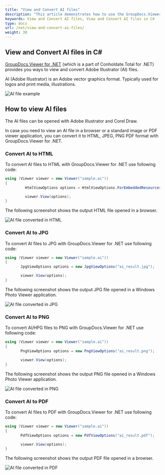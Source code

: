 ```yaml
---
title: "View and Convert AI files"
description: "This article demonstrates how to use the GroupDocs.Viewer .NET API (which is a part of Conholdate.Total for .NET) to view and convert AI files."
keywords: View and Convert AI files, View and Convert AI files in C#
type: docs
url: /net/view-and-convert-ai-files/
weight: 30
---
```



## View and Convert AI files in C#

[GroupDocs.Viewer for .NET](https://products.groupdocs.com/viewer/net) (which is a part of Conholdate.Total for .NET) provides you ways to view and convert Adobe Illustrator (AI) files.

AI (Adobe Illustrator) is an Adobe vector graphics format. Typically used for logos and print media, illustrations.

![AI file example](https://docs.groupdocs.com/viewer/net/images/how-to-convert-and-view-ai-files/ai-file-example.jpg)

## How to view AI files

The AI files can be opened with Adobe Illustrator and Corel Draw.

In case you need to view an AI file in a browser or a standard image or PDF viewer application, you can convert it to HTML, JPEG, PNG  PDF format with GroupDocs.Viewer for .NET.

### Convert AI to HTML

To convert AI files to HTML with GroupDocs.Viewer for .NET use following code:

```csharp
using (Viewer viewer = new Viewer("sample.ai"))
{
         HtmlViewOptions options = HtmlViewOptions.ForEmbeddedResources("ai_result.html");

         viewer.View(options); 
}
```

The following screenshot shows the output HTML file opened in a browser.

![AI file converted in HTML](https://docs.groupdocs.com/viewer/net/images/how-to-convert-and-view-ai-files/ai-file-in-html.jpg)

### Convert AI to JPG

To convert AI files to JPG with GroupDocs.Viewer for .NET use following code:

```csharp
using (Viewer viewer = new Viewer("sample.ai"))
{
       JpgViewOptions options = new JpgViewOptions("ai_result.jpg");

       viewer.View(options); 
}
```

The following screenshot shows the output JPG file opened in a Windows Photo Viewer application.

![AI file converted in JPG](https://docs.groupdocs.com/viewer/net/images/how-to-convert-and-view-ai-files/ai-file-in-jpg.jpg)

### Convert AI to PNG

To convert AI/HPG files to PNG with GroupDocs.Viewer for .NET use following code:

```csharp
using (Viewer viewer = new Viewer("sample.ai"))
{
       PngViewOptions options = new PngViewOptions("ai_result.png");

       viewer.View(options);
}
```

The following screenshot shows the output PNG file opened in a Windows Photo Viewer application.

![AI file converted in PNG](https://docs.groupdocs.com/viewer/net/images/how-to-convert-and-view-ai-files/ai-file-in-png.jpg)

### Convert AI to PDF

To convert AI files to PDF with GroupDocs.Viewer for .NET use following code:

```csharp
using (Viewer viewer = new Viewer("sample.ai"))
{
       PdfViewOptions options = new PdfViewOptions("ai_result.pdf");

       viewer.View(options);
}
```

The following screenshot shows the output PDF file opened in a browser.

![AI file converted in PDF](https://docs.groupdocs.com/viewer/net/images/how-to-convert-and-view-ai-files/ai-file-in-pdf.jpg)

